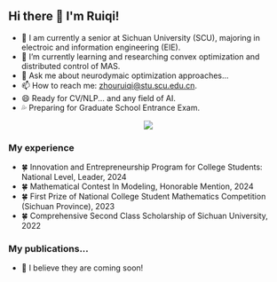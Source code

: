 ## Hi there 👋 I'm Ruiqi!

- 🔭 I am currently a senior at Sichuan University (SCU), majoring in electroic and information engineering (EIE).
- 🌱 I’m currently learning and researching convex optimization and distributed control of MAS.
- 💬 Ask me about neurodymaic optimization approaches...
- 📫 How to reach me: zhouruiqi@stu.scu.edu.cn.
- 😄 Ready for CV/NLP... and any field of AI.
- 💦 Preparing for Graduate School Entrance Exam.

<div align="center"> <img src="https://activity-graph.herokuapp.com/graph?username=Ruiqi327&theme=xcode" /> </div>

### My experience

- 🍀 Innovation and Entrepreneurship Program for College Students: National Level, Leader, 2024
- 🍀 Mathematical Contest In Modeling, Honorable Mention, 2024
- 🍀 First Prize of National College Student Mathematics Competition (Sichuan Province), 2023
- 🍀 Comprehensive Second Class Scholarship of Sichuan University, 2022

### My publications... 

- 🍎 I believe they are coming soon!



